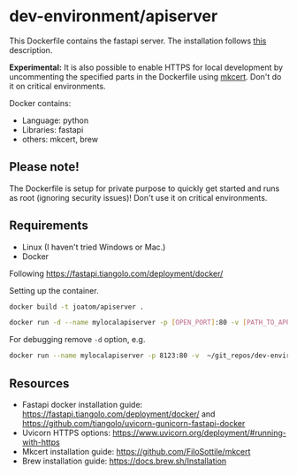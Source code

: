 # dev-environment/apiserver
This Dockerfile contains the fastapi server. The installation follows [this](https://fastapi.tiangolo.com/deployment/docker/) description. 

**Experimental:** It is also possible to enable HTTPS for local development by uncommenting the specified parts in the Dockerfile using [mkcert](https://github.com/FiloSottile/mkcert). Don't do it on critical environments.

Docker contains:

- Language: python
- Libraries: fastapi
- others: mkcert, brew

## Please note!
The Dockerfile is setup for private purpose to quickly get started and runs as root (ignoring security issues)! Don't use it on critical environments.

## Requirements
- Linux (I haven't tried Windows or Mac.)
- Docker

Following https://fastapi.tiangolo.com/deployment/docker/

Setting up the container.
```bash
docker build -t joatom/apiserver .

docker run -d --name mylocalapiserver -p [OPEN_PORT]:80 -v [PATH_TO_APP]/app:/app joatom/apiserver
```

For debugging remove `-d` option, e.g.
```bash
docker run --name mylocalapiserver -p 8123:80 -v  ~/git_repos/dev-environments/apiserver/app:/app joatom/apiserver
```


## Resources
- Fastapi docker installation guide: https://fastapi.tiangolo.com/deployment/docker/ and https://github.com/tiangolo/uvicorn-gunicorn-fastapi-docker
- Uvicorn HTTPS options: https://www.uvicorn.org/deployment/#running-with-https
- Mkcert installation guide: https://github.com/FiloSottile/mkcert
- Brew installation guide: https://docs.brew.sh/Installation